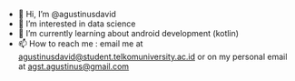 - 👋 Hi, I’m @agustinusdavid
- 👀 I’m interested in data science
- 🌱 I’m currently learning about android development (kotlin)
- 📫 How to reach me : email me at agustinusdavid@student.telkomuniversity.ac.id or on my personal email at agst.agustinus@gmail.com

<!---
agustinusdavid/agustinusdavid is a ✨ special ✨ repository because its `README.md` (this file) appears on your GitHub profile.
You can click the Preview link to take a look at your changes.
--->

